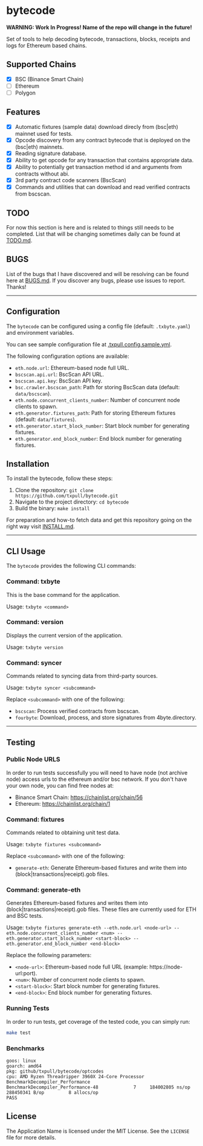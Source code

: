 # bytecode

**WARNING: Work In Progress! Name of the repo will change in the future!**

Set of tools to help decoding bytecode, transactions, blocks, receipts and logs for Ethereum based chains.


## Supported Chains

- [x] BSC (Binance Smart Chain)
- [ ] Ethereum
- [ ] Polygon

## Features

- [x] Automatic fixtures (sample data) download direcly from (bsc|eth) mainnet used for tests.
- [x] Opcode discovery from any contract bytecode that is deployed on the (bsc|eth) mainnets.
- [x] Reading signature database.
- [x] Ability to get opcode for any transaction that contains appropriate data.
- [x] Ability to potentially get transaction method id and arguments from contracts without abi.
- [x] 3rd party contract code scanners (BscScan)
- [x] Commands and utilities that can download and read verified contracts from bscscan.

## TODO

For now this section is here and is related to things still needs to be completed. List that will be changing sometimes daily can be found at [TODO.md].


## BUGS

List of the bugs that I have discovered and will be resolving can be found here at [BUGS.md].
If you discover any bugs, please use issues to report. Thanks!

---

## Configuration

The `bytecode` can be configured using a config file (default: `.txbyte.yaml`) and environment variables. 

You can see sample configuration file at [.txpull.config.sample.yml].

The following configuration options are available:

- `eth.node.url`: Ethereum-based node full URL.
- `bscscan.api.url`: BscScan API URL.
- `bscscan.api.key`: BscScan API key.
- `bsc.crawler.bscscan_path`: Path for storing BscScan data (default: `data/bscscan`).
- `eth.node.concurrent_clients_number`: Number of concurrent node clients to spawn.
- `eth.generator.fixtures_path`: Path for storing Ethereum fixtures (default: `data/fixtures`).
- `eth.generator.start_block_number`: Start block number for generating fixtures.
- `eth.generator.end_block_number`: End block number for generating fixtures.


## Installation

To install the bytecode, follow these steps:

1. Clone the repository: `git clone https://github.com/txpull/bytecode.git`
2. Navigate to the project directory: `cd bytecode`
3. Build the binary: `make install`

For preparation and how-to fetch data and get this repository going on the right way visit [INSTALL.md].

---

## CLI Usage

The `bytecode` provides the following CLI commands:

### Command: txbyte

This is the base command for the application.

Usage: `txbyte <command>`

### Command: version

Displays the current version of the application.

Usage: `txbyte version`

### Command: syncer

Commands related to syncing data from third-party sources.

Usage: `txbyte syncer <subcommand>`

Replace `<subcommand>` with one of the following:
- `bscscan`: Process verified contracts from bscscan.
- `fourbyte`: Download, process, and store signatures from 4byte.directory.

---

## Testing

### Public Node URLS

In order to run tests successfully you will need to have node (not archive node) access urls to the
ethereum and/or bsc network. If you don't have your own node, you can find free nodes at:

- Binance Smart Chain: https://chainlist.org/chain/56
- Ethereum: https://chainlist.org/chain/1

### Command: fixtures

Commands related to obtaining unit test data.

Usage: `txbyte fixtures <subcommand>`

Replace `<subcommand>` with one of the following:
- `generate-eth`: Generate Ethereum-based fixtures and write them into (block|transactions|receipt).gob files.

### Command: generate-eth

Generates Ethereum-based fixtures and writes them into (block|transactions|receipt).gob files.
These files are currently used for ETH and BSC tests.

Usage: `txbyte fixtures generate-eth --eth.node.url <node-url> --eth.node.concurrent_clients_number <num> --eth.generator.start_block_number <start-block> --eth.generator.end_block_number <end-block>`

Replace the following parameters:
- `<node-url>`: Ethereum-based node full URL (example: https://node-url:port).
- `<num>`: Number of concurrent node clients to spawn.
- `<start-block>`: Start block number for generating fixtures.
- `<end-block>`: End block number for generating fixtures.


### Running Tests

In order to run tests, get coverage of the tested code, you can simply run:

```sh
make test
```

### Benchmarks

```
goos: linux
goarch: amd64
pkg: github/txpull/bytecode/optcodes
cpu: AMD Ryzen Threadripper 3960X 24-Core Processor 
BenchmarkDecompiler_Performance
BenchmarkDecompiler_Performance-48    	       7	 184002805 ns/op	288450341 B/op	       8 allocs/op
PASS
```

## License

The Application Name is licensed under the MIT License. See the `LICENSE` file for more details.


[INSTALL.md]: </docs/INSTALL.md>
[BUGS.md]: <BUGS.md>
[TODO.md]: <TODO.md>
[.txpull.config.sample.yml]: <.txpull.config.sample.yml>